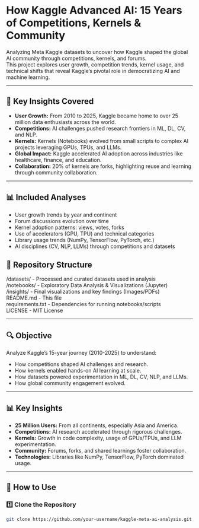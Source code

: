 # How Kaggle Advanced AI: 15 Years of Competitions, Kernels & Community

Analyzing Meta Kaggle datasets to uncover how Kaggle shaped the global AI community through competitions, kernels, and forums.  
This project explores user growth, competition trends, kernel usage, and technical shifts that reveal Kaggle’s pivotal role in democratizing AI and machine learning.

---

## 🚀 Key Insights Covered

- **User Growth:** From 2010 to 2025, Kaggle became home to over 25 million data enthusiasts across the world.
- **Competitions:** AI challenges pushed research frontiers in ML, DL, CV, and NLP.
- **Kernels:** Kernels (Notebooks) evolved from small scripts to complex AI projects leveraging GPUs, TPUs, and LLMs.
- **Global Impact:** Kaggle accelerated AI adoption across industries like healthcare, finance, and education.
- **Collaboration:** 20% of kernels are forks, highlighting reuse and learning through community collaboration.

---

## 📊 Included Analyses

- User growth trends by year and continent
- Forum discussions evolution over time
- Kernel adoption patterns: views, votes, forks
- Use of accelerators (GPU, TPU) and technical categories
- Library usage trends (NumPy, TensorFlow, PyTorch, etc.)
- AI disciplines (CV, NLP, LLMs) through competitions and datasets

## 📁 Repository Structure
/datasets/      - Processed and curated datasets used in analysis  
/notebooks/     - Exploratory Data Analysis & Visualizations (Jupyter)  
/insights/      - Final visualizations and key findings (Images/PDFs)  
README.md       - This file  
requirements.txt - Dependencies for running notebooks/scripts  
LICENSE         - MIT License  

---

## 🔍 **Objective**

Analyze Kaggle’s 15-year journey (2010-2025) to understand:
- How competitions shaped AI challenges and research.
- How kernels enabled hands-on AI learning at scale.
- How datasets powered experimentation in ML, DL, CV, NLP, and LLMs.
- How global community engagement evolved.

---

## 📊 **Key Insights**

- **25 Million Users:** From all continents, especially Asia and America.
- **Competitions:** AI research accelerated through rigorous challenges.
- **Kernels:** Growth in code complexity, usage of GPUs/TPUs, and LLM experimentation.
- **Community:** Forums, forks, and shared learnings foster collaboration.
- **Technologies:** Libraries like NumPy, TensorFlow, PyTorch dominated usage.

---

## 🚀 **How to Use**

### 1️⃣ Clone the Repository
```bash
git clone https://github.com/your-username/kaggle-meta-ai-analysis.git
